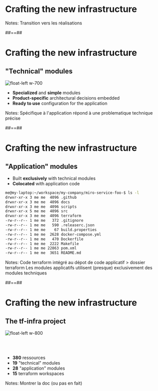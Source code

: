 
<!-- .slide: data-background="./assets/images/dan-schiumarini-6o-K6uyKD2U-unsplash.jpg" class="transition" -->

# Crafting the new infrastructure

Notes: Transition vers les réalisations

##==##

# Crafting the new infrastructure
## "Technical" modules

![float-left w-700](./assets/images/tente-quechua.jpg)

- **Specialized** and **simple** modules
- **Product-specific** architectural decisions embedded
- **Ready to use** configuration for the application

Notes: Spécifique à l'application
répond à une problematique technique précise

##==##
<!-- .slide: class="with-code-bg-dark"  -->
# Crafting the new infrastructure
## "Application" modules

- Built **exclusively** with technical modules
- **Colocated** with application code


```bash 
me@my-laptop:~/workspace/my-company/miro-service-foo-$ ls -l
drwxr-xr-x 3 me me  4096 .github
drwxr-xr-x 3 me me  4096 docs
drwxr-xr-x 3 me me  4096 scripts
drwxr-xr-x 5 me me  4096 src
drwxr-xr-x 3 me me  4096 terraform
-rw-r--r-- 1 me me   372 .gitignore
-rw-r--r-- 1 me me   590 .releaserc.json
-rw-r--r-- 1 me me    67 build.properties
-rw-r--r-- 1 me me  2628 docker-compose.yml
-rw-r--r-- 1 me me   470 Dockerfile
-rw-r--r-- 1 me me  2222 Makefile
-rw-r--r-- 1 me me 22863 pom.xml
-rw-r--r-- 1 me me  3651 README.md
```
<!-- .element: style="color:white" -->

Notes: Code terraform intégré au dépot de code applicatif > dossier terraform
Les modules applicatifs utilisent (presque) exclusivement des modules techniques


##==##

# Crafting the new infrastructure
## The tf-infra project

![float-left w-800](./assets/images/tf-infra.png)

<br/><br/>
* **380** ressources
* **19** "technical" modules
* **28** "application" modules
* **15** terraform workspaces 

Notes: Montrer la doc (ou pas en fait)
